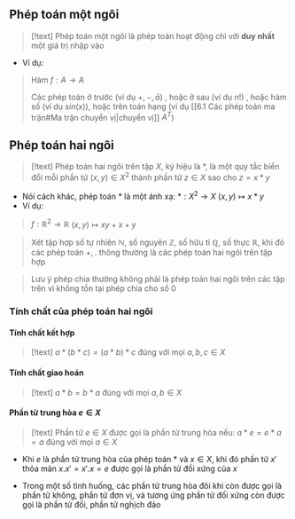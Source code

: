 ## Phép toán một ngôi

>[!text]
>Phép toán một ngôi là phép toán hoạt động chỉ với **duy nhất** một giá trị nhập vào

- Ví dụ:
>Hàm ${f: A\rightarrow A}$
>
>Các phép toán ở trước (ví dụ ${+, -, \bar a}$) , hoặc ở sau (ví dụ ${n!}$) , hoặc hàm số (ví dụ $sin(x)$), hoặc trên toán hạng (ví dụ [[6.1 Các phép toán ma trận#Ma trận chuyển vị|chuyển vị]] ${A^T}$)  

## Phép toán hai ngôi

>[!text]
>Phép toán hai ngôi trên tập $X$, ký hiệu là $*$, là một quy tắc biến đổi mỗi phần tử ${(x, y) \in X^2}$ thành phần tử ${z\in X}$ sao cho $z = x * y$ 

- Nói cách khác, phép toán $*$ là một ánh xạ:
				${*: X^2\rightarrow X}$
				  ${(x, y)\mapsto x * y}$
- Ví dụ:
>${f: \mathbb R^2\rightarrow \mathbb R}$
> ${(x, y)\mapsto xy + x + y}$

>Xét tập hợp số tự nhiên $\mathbb N$, số nguyên $\mathbb Z$, số hữu tỉ $\mathbb Q$, số thực $\mathbb R$, khi đó các phép toán ${+, .}$ thông thường là các phép toán hai ngôi trên tập hợp  

>Lưu ý phép chia thường không phải là phép toán hai ngôi trên các tập trên vì không tồn tại phép chia cho số 0

### Tính chất của phép toán hai ngôi

#### Tính chất kết hợp
>[!text]
>${a * (b * c) = (a * b) * c}$ đúng với mọi ${a, b, c \in X}$

#### Tính chất giao hoán
>[!text]
>${a * b = b * a}$ đúng với mọi ${a, b\in X}$

#### Phần tử trung hòa $e \in X$
>[!text]
>Phần tử $e\in X$ được gọi là phần tử trung hòa nếu: ${a * e = e * a = a}$ đúng với mọi ${a\in X}$

- Khi $e$ là phần tử trung hòa của phép toán $*$ và $x\in X$, khi đó phần tử $x'$ thỏa mãn ${x.x' = x'.x = e}$ được gọi là phần tử đối xứng của $x$

- Trong một số tình huống, các phần tử trung hòa đôi khi còn được gọi là phần tử không, phần tử đơn vị, và tương ứng phần tử đối xứng còn được gọi là phần tử đối, phần tử nghịch đảo
